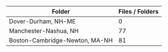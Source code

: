 | Folder                         |   Files / Folders |
|--------------------------------|-------------------|
| Dover-Durham, NH-ME            |                 0 |
| Manchester-Nashua, NH          |                77 |
| Boston-Cambridge-Newton, MA-NH |                81 |